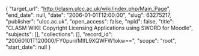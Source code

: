{
  "target_url": "http://clasm.ulcc.ac.uk/wiki/index.php/Main_Page", 
  "end_date": null, 
  "date": "2006-01-01T12:00:00", 
  "slug": 63275217, 
  "publisher": "ulcc.ac.uk", 
  "open_access": false, 
  "npld": false, 
  "title": "CLASM WIKI: Copyright Licensing Applications using SWORD for Moodle", 
  "subjects": [], 
  "collections": [], 
  "record_id": "20060101T120000/FY0puri/MIfL9XQWFW1okw==", 
  "scope": "root", 
  "start_date": null
}

